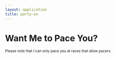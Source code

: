 ```yaml
---
layout: application
title: party-on
---
```


# Want Me to Pace You?
<small>Please note that I can only pace you at  races that allow pacers.</small>
